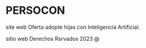 # PERSOCON
site web  Oferta adopte hijas con Inteligencia Artificial.

 sitio web Derechos Rsrvados 2023 @
